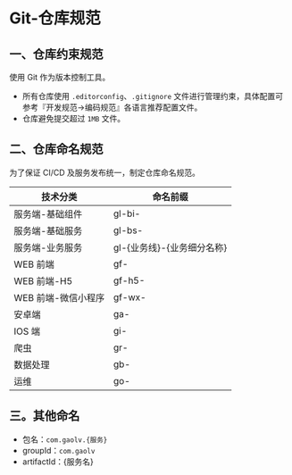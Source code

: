 # Git-仓库规范
## 一、仓库约束规范
使用 Git 作为版本控制工具。

- 所有仓库使用 `.editorconfig`、`.gitignore` 文件进行管理约束，具体配置可参考『开发规范->编码规范』各语言推荐配置文件。
- 仓库避免提交超过 `1MB` 文件。

## 二、仓库命名规范

为了保证 CI/CD 及服务发布统一，制定仓库命名规范。

| 技术分类 | 命名前缀 |
| -------- | -------- |
| 服务端-基础组件   | gl-bi-      |
| 服务端-基础服务   | gl-bs-      |
| 服务端-业务服务   | gl-{业务线}-{业务细分名称}      |
| WEB 前端 | gf-      |
| WEB 前端-H5 | gf-h5-      |
| WEB 前端-微信小程序 | gf-wx-      |
| 安卓端   | ga-      |
| IOS 端   | gi-      |
| 爬虫     | gr-      |
| 数据处理 | gb-      |
| 运维     | go-      |

## 三。其他命名
- 包名：`com.gaolv.{服务}`
- groupId：`com.gaolv`
- artifactId：{服务名}
        

